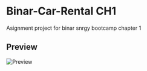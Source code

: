 # Binar-Car-Rental CH1

Asignment project for binar snrgy bootcamp chapter 1

## Preview
![Preview](https://github.com/prs3co/binar-car-rental-ch1/blob/main/readme/bcr-ch1.gif)
